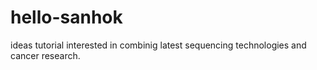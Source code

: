 # hello-sanhok
ideas tutorial
interested in combinig latest sequencing technologies and cancer research.
